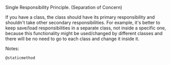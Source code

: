 Single Responsibility Principle. (Separation of Concern)

If you have a class, the class should have its primary responsibility and shouldn't take other secondary responsibilities.
For example, it's better to keep save/load responsibilities in a separate class, not inside a specific one, because this functionality might be used/changed by different classes and there will be no need to go to each class and change it inside it.  


Notes:

`@staticmethod`
